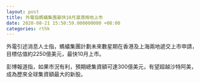 ```yaml
---
layout: post
title: 外電指螞蟻集團最快10月滬港兩地上市
date: 2020-08-21 15:50:59.000000000 +08:00
categories: rthk
---
```


外電引述消息人士指，螞蟻集團計劃未來數星期在香港及上海兩地遞交上市申請，目標估值約2250億美元，最快10月上市。

彭博報道指，如果市況有利，預期總集資額可達300億美元，有望超越沙特阿美，成為歷來全球集資額最大的新股。
